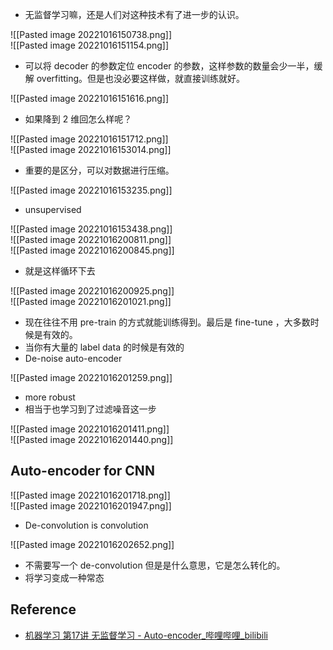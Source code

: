 - 无监督学习嘛，还是人们对这种技术有了进一步的认识。

![[Pasted image 20221016150738.png]]  
![[Pasted image 20221016151154.png]]

- 可以将 decoder 的参数定位 encoder 的参数，这样参数的数量会少一半，缓解 overfitting。但是也没必要这样做，就直接训练就好。

![[Pasted image 20221016151616.png]]

- 如果降到 2 维回怎么样呢？

![[Pasted image 20221016151712.png]]  
![[Pasted image 20221016153014.png]]

- 重要的是区分，可以对数据进行压缩。

![[Pasted image 20221016153235.png]]

- unsupervised

![[Pasted image 20221016153438.png]]  
![[Pasted image 20221016200811.png]]  
![[Pasted image 20221016200845.png]]

- 就是这样循环下去

![[Pasted image 20221016200925.png]]  
![[Pasted image 20221016201021.png]]

- 现在往往不用 pre-train 的方式就能训练得到。最后是 fine-tune ，大多数时候是有效的。
- 当你有大量的 label data 的时候是有效的
- De-noise auto-encoder

![[Pasted image 20221016201259.png]]

- more robust
- 相当于也学习到了过滤噪音这一步

![[Pasted image 20221016201411.png]]  
![[Pasted image 20221016201440.png]]

## Auto-encoder for CNN

![[Pasted image 20221016201718.png]]  
![[Pasted image 20221016201947.png]]

- De-convolution is convolution

![[Pasted image 20221016202652.png]]

- 不需要写一个 de-convolution 但是是什么意思，它是怎么转化的。
- 将学习变成一种常态

## Reference

- [机器学习 第17讲 无监督学习 - Auto-encoder_哔哩哔哩_bilibili](https://www.bilibili.com/video/BV1Yx411976B/?spm_id_from=333.337.search-card.all.click&vd_source=25509bb582bc4a25d86d871d5cdffca3)
